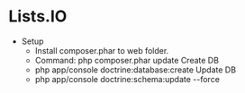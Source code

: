 Lists.IO
========================

- Setup
  - Install composer.phar to web folder.
  - Command: php composer.phar update
  Create DB
  - php app/console doctrine:database:create
  Update DB
  - php app/console doctrine:schema:update --force
